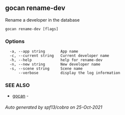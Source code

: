 ## gocan rename-dev

Rename a developer in the database

```
gocan rename-dev [flags]
```

### Options

```
  -a, --app string       App name
  -c, --current string   Current developer name
  -h, --help             help for rename-dev
  -n, --new string       New developer name
  -s, --scene string     Scene name
      --verbose          display the log information
```

### SEE ALSO

* [gocan](gocan.md)	 - 

###### Auto generated by spf13/cobra on 25-Oct-2021
